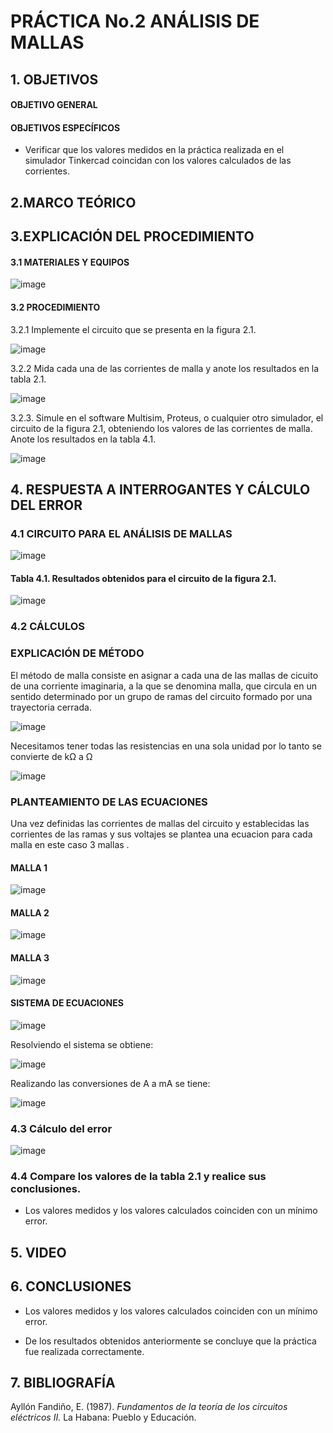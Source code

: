 # PRÁCTICA No.2  ANÁLISIS DE MALLAS

## 1. OBJETIVOS
 

#### OBJETIVO GENERAL
 
#### OBJETIVOS ESPECÍFICOS

- Verificar que los valores medidos en la práctica realizada en el simulador Tinkercad coincidan con los valores calculados de las corrientes.

## 2.MARCO TEÓRICO

## 3.EXPLICACIÓN DEL PROCEDIMIENTO


#### 3.1 MATERIALES Y EQUIPOS

![image](https://user-images.githubusercontent.com/84431598/121798020-7bd04f80-cbe9-11eb-8628-5a9bead606fe.png)

#### 3.2 PROCEDIMIENTO

3.2.1 Implemente el circuito que se presenta en la figura 2.1.

![image](https://user-images.githubusercontent.com/84425276/121952618-1b90f900-cd22-11eb-931f-57f9e7eb01d9.png)

3.2.2 Mida cada una de las corrientes de malla y anote los resultados en la tabla 2.1.

![image](https://user-images.githubusercontent.com/84425276/121957209-b809ca00-cd27-11eb-961c-fdf08ddddca7.png)

3.2.3. Simule en el software Multisim, Proteus, o cualquier otro simulador, el circuito de la figura 2.1, obteniendo los valores de las corrientes de malla. Anote los resultados en la tabla 4.1.

![image](https://user-images.githubusercontent.com/84425276/121957542-29497d00-cd28-11eb-9116-dbd14905d205.png)

## 4. RESPUESTA A INTERROGANTES Y CÁLCULO DEL ERROR

### 4.1  CIRCUITO PARA EL ANÁLISIS DE MALLAS

![image](https://user-images.githubusercontent.com/84425276/121957762-76c5ea00-cd28-11eb-8804-1bf1666ef45f.png)

#### Tabla 4.1. Resultados obtenidos para el circuito de la figura 2.1.

![image](https://user-images.githubusercontent.com/84425276/121964481-3ae35280-cd31-11eb-9fbe-612a3e8b532a.png)

### 4.2 CÁLCULOS

###  EXPLICACIÓN DE MÉTODO

El método de malla consiste en asignar a cada una de las mallas de cicuito de una corriente imaginaria, a la que se denomina malla, que circula en un sentido determinado por un grupo de ramas del circuito formado por una trayectoria cerrada.

![image](https://user-images.githubusercontent.com/84431598/121816961-486ede80-cc44-11eb-9b08-0df856f0c89e.png)

Necesitamos tener todas las resistencias en una sola unidad por lo tanto se convierte de kΩ a Ω

![image](https://user-images.githubusercontent.com/84431598/121819894-47927880-cc55-11eb-8897-e7b227ff3c1a.png)


### PLANTEAMIENTO DE LAS ECUACIONES
Una  vez definidas las corrientes  de mallas del circuito y establecidas las corrientes de las ramas y sus voltajes se plantea una ecuacion para cada malla en este caso 3 mallas .

####  MALLA 1

![image](https://user-images.githubusercontent.com/84431598/121819718-3bf28200-cc54-11eb-9dab-6b1ac748e11a.png)


#### MALLA 2

![image](https://user-images.githubusercontent.com/84431598/121819612-a9ea7980-cc53-11eb-9dd2-d016625ccc88.png)

#### MALLA 3

![image](https://user-images.githubusercontent.com/84431598/121819563-66900b00-cc53-11eb-91c1-bd9db345559c.png)


#### SISTEMA DE ECUACIONES

![image](https://user-images.githubusercontent.com/84431598/121819451-bfab6f00-cc52-11eb-9ed1-a90c050ecc3d.png)

Resolviendo el sistema se obtiene:

![image](https://user-images.githubusercontent.com/84431598/121822151-1d47b780-cc63-11eb-849b-fb2bd51833aa.png)

Realizando las conversiones de A a mA se tiene:

![image](https://user-images.githubusercontent.com/84431598/121822410-94318000-cc64-11eb-888a-9bf9d072e076.png)

### 4.3 Cálculo del error

![image](https://user-images.githubusercontent.com/84425276/121963343-96acdc00-cd2f-11eb-992f-bbe0c48ba140.png)

### 4.4 Compare los valores de la tabla 2.1 y realice sus conclusiones.

- Los valores medidos y los valores calculados coinciden con un mínimo error.

## 5. VIDEO

## 6. CONCLUSIONES

- Los valores medidos y los valores calculados coinciden con un mínimo error.

- De los resultados obtenidos anteriormente se concluye que la práctica fue realizada correctamente.

## 7. BIBLIOGRAFÍA

Ayllón Fandiño, E. (1987). *Fundamentos de la teoría de los circuitos eléctricos II.* La Habana: Pueblo y Educación.

